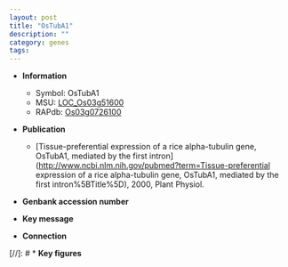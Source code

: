```yaml
---
layout: post
title: "OsTubA1"
description: ""
category: genes
tags: 
---
```


* **Information**  
    + Symbol: OsTubA1  
    + MSU: [LOC_Os03g51600](http://rice.plantbiology.msu.edu/cgi-bin/ORF_infopage.cgi?orf=LOC_Os03g51600)  
    + RAPdb: [Os03g0726100](http://rapdb.dna.affrc.go.jp/viewer/gbrowse_details/irgsp1?name=Os03g0726100)  

* **Publication**  
    + [Tissue-preferential expression of a rice alpha-tubulin gene, OsTubA1, mediated by the first intron](http://www.ncbi.nlm.nih.gov/pubmed?term=Tissue-preferential expression of a rice alpha-tubulin gene, OsTubA1, mediated by the first intron%5BTitle%5D), 2000, Plant Physiol.

* **Genbank accession number**  

* **Key message**  

* **Connection**  

[//]: # * **Key figures**  


